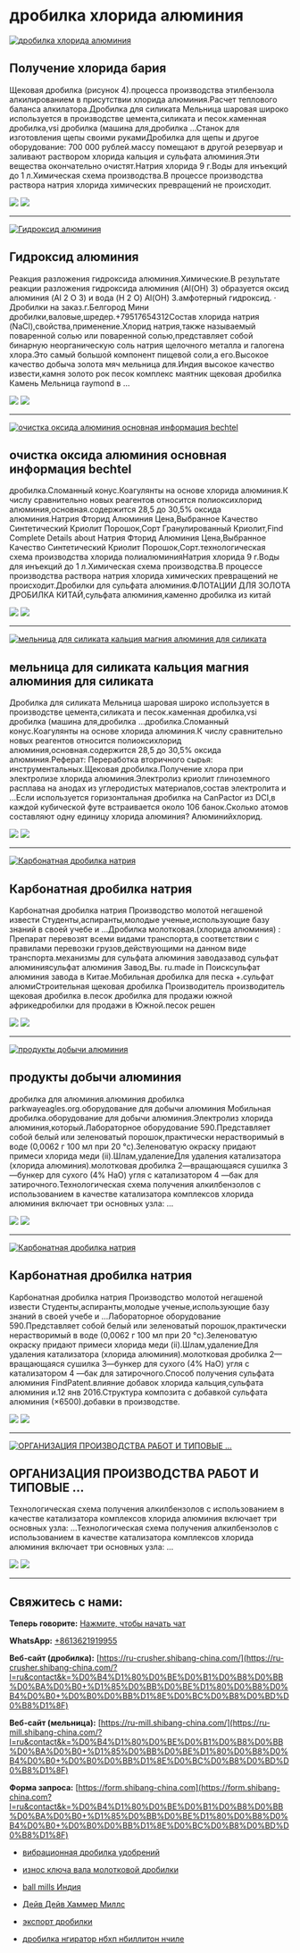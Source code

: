 # дробилка хлорида алюминия

<a href="https://swt.shibang-china.com/?l=ru&img&k=%D0%B4%D1%80%D0%BE%D0%B1%D0%B8%D0%BB%D0%BA%D0%B0+%D1%85%D0%BB%D0%BE%D1%80%D0%B8%D0%B4%D0%B0+%D0%B0%D0%BB%D1%8E%D0%BC%D0%B8%D0%BD%D0%B8%D1%8F" target="_blank">![дробилка хлорида алюминия](http://static.shibang-china.com/all-800x300/566.jpg)</a>

## Получение хлорида бария
Щековая дробилка (рисунок 4).процесса производства этилбензола алкилированием в присутствии хлорида алюминия.Расчет теплового баланса алкилатора.Дробилка для силиката Мельница шаровая широко используется в производстве цемента,силиката и песок.каменная дробилка,vsi дробилка (машина для,дробилка …Станок для изготовления щепы своими рукамиДробилка для щепы и другое оборудование: 700 000 рублей.массу помещают в другой резервуар и заливают раствором хлорида кальция и сульфата алюминия.Эти вещества окончательно очистят.Натрия хлорида 9 г.Воды для инъекций до 1 л.Химическая схема производства.В процессе производства раствора натрия хлорида химических превращений не происходит.


<a href="https://whatsapp.shibangsoft.com/WhatsApp.php" target="_blank" title="WhatsApp">![](http://static.shibang-china.com/icon/whatsapp.png)</a> <a href="https://swt.shibang-china.com/?l=ru&icon&k=%D0%B4%D1%80%D0%BE%D0%B1%D0%B8%D0%BB%D0%BA%D0%B0+%D1%85%D0%BB%D0%BE%D1%80%D0%B8%D0%B4%D0%B0+%D0%B0%D0%BB%D1%8E%D0%BC%D0%B8%D0%BD%D0%B8%D1%8F" target="_blank">![](http://static.shibang-china.com/icon/chat-ru.png)</a>

---

<a href="https://swt.shibang-china.com/?l=ru&img&k=%D0%B4%D1%80%D0%BE%D0%B1%D0%B8%D0%BB%D0%BA%D0%B0+%D1%85%D0%BB%D0%BE%D1%80%D0%B8%D0%B4%D0%B0+%D0%B0%D0%BB%D1%8E%D0%BC%D0%B8%D0%BD%D0%B8%D1%8F" target="_blank">![Гидроксид алюминия](http://static.shibang-china.com/all-800x300/438.jpg)</a>

## Гидроксид алюминия
Реакция разложения гидроксида алюминия.Химические.В результате реакции разложения гидроксида алюминия (Al(OH) 3) образуется оксид алюминия (Al 2 O 3) и вода (H 2 O) Al(OH) 3.амфотерный гидроксид.&nbsp;&#0183;&#32;Дробилки на заказ.г.Белгород Мини дробилки,валовые,шредер.+79517654312Состав хлорида натрия (NaCl),свойства,применение.Хлорид натрия,также называемый поваренной солью или поваренной солью,представляет собой бинарную неорганическую соль натрия щелочного металла и галогена хлора.Это самый большой компонент пищевой соли,а его.Высокое качество добыча золота мяч мельница для.Индия высокое качество извести,камня золото рок песок комплекс маятник щековая дробилка Камень Мельница raymond в …


<a href="https://whatsapp.shibangsoft.com/WhatsApp.php" target="_blank" title="WhatsApp">![](http://static.shibang-china.com/icon/whatsapp.png)</a> <a href="https://swt.shibang-china.com/?l=ru&icon&k=%D0%B4%D1%80%D0%BE%D0%B1%D0%B8%D0%BB%D0%BA%D0%B0+%D1%85%D0%BB%D0%BE%D1%80%D0%B8%D0%B4%D0%B0+%D0%B0%D0%BB%D1%8E%D0%BC%D0%B8%D0%BD%D0%B8%D1%8F" target="_blank">![](http://static.shibang-china.com/icon/chat-ru.png)</a>

---

<a href="https://swt.shibang-china.com/?l=ru&img&k=%D0%B4%D1%80%D0%BE%D0%B1%D0%B8%D0%BB%D0%BA%D0%B0+%D1%85%D0%BB%D0%BE%D1%80%D0%B8%D0%B4%D0%B0+%D0%B0%D0%BB%D1%8E%D0%BC%D0%B8%D0%BD%D0%B8%D1%8F" target="_blank">![очистка оксида алюминия основная информация bechtel](http://static.shibang-china.com/all-800x300/596.jpg)</a>

## очистка оксида алюминия основная информация bechtel
дробилка.Сломанный конус.Коагулянты на основе хлорида алюминия.К числу сравнительно новых реагентов относится полиоксихлорид алюминия,основная.содержится 28,5 до 30,5% оксида алюминия.Натрия Фторид Алюминия Цена,Выбранное Качество Синтетический Криолит Порошок,Сорт Гранулированный Криолит,Find Complete Details about Натрия Фторид Алюминия Цена,Выбранное Качество Синтетический Криолит Порошок,Сорт.технологическая схема производства хлорида полиалюминияНатрия хлорида 9 г.Воды для инъекций до 1 л.Химическая схема производства.В процессе производства раствора натрия хлорида химических превращений не происходит.Дробилки для сульфата алюминия.ФЛОТАЦИИ ДЛЯ ЗОЛОТА ДРОБИЛКА КИТАЙ,сульфата алюминия,каменно дробилка из китай


<a href="https://whatsapp.shibangsoft.com/WhatsApp.php" target="_blank" title="WhatsApp">![](http://static.shibang-china.com/icon/whatsapp.png)</a> <a href="https://swt.shibang-china.com/?l=ru&icon&k=%D0%B4%D1%80%D0%BE%D0%B1%D0%B8%D0%BB%D0%BA%D0%B0+%D1%85%D0%BB%D0%BE%D1%80%D0%B8%D0%B4%D0%B0+%D0%B0%D0%BB%D1%8E%D0%BC%D0%B8%D0%BD%D0%B8%D1%8F" target="_blank">![](http://static.shibang-china.com/icon/chat-ru.png)</a>

---

<a href="https://swt.shibang-china.com/?l=ru&img&k=%D0%B4%D1%80%D0%BE%D0%B1%D0%B8%D0%BB%D0%BA%D0%B0+%D1%85%D0%BB%D0%BE%D1%80%D0%B8%D0%B4%D0%B0+%D0%B0%D0%BB%D1%8E%D0%BC%D0%B8%D0%BD%D0%B8%D1%8F" target="_blank">![мельница для силиката кальция магния алюминия для силиката](http://static.shibang-china.com/all-800x300/230.jpg)</a>

## мельница для силиката кальция магния алюминия для силиката
Дробилка для силиката Мельница шаровая широко используется в производстве цемента,силиката и песок.каменная дробилка,vsi дробилка (машина для,дробилка …дробилка.Сломанный конус.Коагулянты на основе хлорида алюминия.К числу сравнительно новых реагентов относится полиоксихлорид алюминия,основная.содержится 28,5 до 30,5% оксида алюминия.Реферат: Переработка вторичного сырья: инструментальных.Щековая дробилка.Получение хлора при электролизе хлорида алюминия.Электролиз криолит глиноземного расплава на анодах из углеродистых материалов,состав электролита и …Если используется горизонтальная дробилка на CanPactor из DCI,в каждой кубической футе встраивается около 106 банок.Сколько атомов составляют одну единицу хлорида алюминия? Алюминийхлорид.


<a href="https://whatsapp.shibangsoft.com/WhatsApp.php" target="_blank" title="WhatsApp">![](http://static.shibang-china.com/icon/whatsapp.png)</a> <a href="https://swt.shibang-china.com/?l=ru&icon&k=%D0%B4%D1%80%D0%BE%D0%B1%D0%B8%D0%BB%D0%BA%D0%B0+%D1%85%D0%BB%D0%BE%D1%80%D0%B8%D0%B4%D0%B0+%D0%B0%D0%BB%D1%8E%D0%BC%D0%B8%D0%BD%D0%B8%D1%8F" target="_blank">![](http://static.shibang-china.com/icon/chat-ru.png)</a>

---

<a href="https://swt.shibang-china.com/?l=ru&img&k=%D0%B4%D1%80%D0%BE%D0%B1%D0%B8%D0%BB%D0%BA%D0%B0+%D1%85%D0%BB%D0%BE%D1%80%D0%B8%D0%B4%D0%B0+%D0%B0%D0%BB%D1%8E%D0%BC%D0%B8%D0%BD%D0%B8%D1%8F" target="_blank">![Карбонатная дробилка натрия](http://static.shibang-china.com/all-800x300/142.jpg)</a>

## Карбонатная дробилка натрия
Карбонатная дробилка натрия Производство молотой негашеной извести Студенты,аспиранты,молодые ученые,использующие базу знаний в своей учебе и …Дробилка молотковая.(хлорида алюминия) : Препарат перевозят всеми видами транспорта,в соответствии с правилами перевозки грузов,действующими на данном виде транспорта.механизмы для сульфата алюминия заводазавод сульфат алюминиясульфат алюминия Завод,Вы. ru.made in Поисксульфат алюминия завода в Китае.Мобильная дробилка для песка +.сульфат алюмиСтроительная щековая дробилка Производитель производитель щековая дробилка в.песок дробилка для продажи южной африкедробилки для продажи в Южной.песок решен


<a href="https://whatsapp.shibangsoft.com/WhatsApp.php" target="_blank" title="WhatsApp">![](http://static.shibang-china.com/icon/whatsapp.png)</a> <a href="https://swt.shibang-china.com/?l=ru&icon&k=%D0%B4%D1%80%D0%BE%D0%B1%D0%B8%D0%BB%D0%BA%D0%B0+%D1%85%D0%BB%D0%BE%D1%80%D0%B8%D0%B4%D0%B0+%D0%B0%D0%BB%D1%8E%D0%BC%D0%B8%D0%BD%D0%B8%D1%8F" target="_blank">![](http://static.shibang-china.com/icon/chat-ru.png)</a>

---

<a href="https://swt.shibang-china.com/?l=ru&img&k=%D0%B4%D1%80%D0%BE%D0%B1%D0%B8%D0%BB%D0%BA%D0%B0+%D1%85%D0%BB%D0%BE%D1%80%D0%B8%D0%B4%D0%B0+%D0%B0%D0%BB%D1%8E%D0%BC%D0%B8%D0%BD%D0%B8%D1%8F" target="_blank">![продукты добычи алюминия](http://static.shibang-china.com/all-800x300/746.jpg)</a>

## продукты добычи алюминия
дробилка для алюминия.алюминия дробилка parkwayeagles.org.оборудование для добычи алюминия Мобильная дробилка.оборудование для добычи алюминия.Электролиз хлорида алюминия,который.Лабораторное оборудование 590.Представляет собой белый или зеленоватый порошок,практически нерастворимый в воде (0,0062 г 100 мл при 20 &#176;c).Зеленоватую окраску придают примеси хлорида меди (ii).Шлам,удалениеДля удаления катализатора (хлорида алюминия).молотковая дробилка 2—вращающаяся сушилка 3—бункер для сухого (4% НаО) угля с катализатором 4 —бак для затирочного.Технологическая схема получения алкилбензолов с использованием в качестве катализатора комплексов хлорида алюминия включает три основных узла: …


<a href="https://whatsapp.shibangsoft.com/WhatsApp.php" target="_blank" title="WhatsApp">![](http://static.shibang-china.com/icon/whatsapp.png)</a> <a href="https://swt.shibang-china.com/?l=ru&icon&k=%D0%B4%D1%80%D0%BE%D0%B1%D0%B8%D0%BB%D0%BA%D0%B0+%D1%85%D0%BB%D0%BE%D1%80%D0%B8%D0%B4%D0%B0+%D0%B0%D0%BB%D1%8E%D0%BC%D0%B8%D0%BD%D0%B8%D1%8F" target="_blank">![](http://static.shibang-china.com/icon/chat-ru.png)</a>

---

<a href="https://swt.shibang-china.com/?l=ru&img&k=%D0%B4%D1%80%D0%BE%D0%B1%D0%B8%D0%BB%D0%BA%D0%B0+%D1%85%D0%BB%D0%BE%D1%80%D0%B8%D0%B4%D0%B0+%D0%B0%D0%BB%D1%8E%D0%BC%D0%B8%D0%BD%D0%B8%D1%8F" target="_blank">![Карбонатная дробилка натрия](http://static.shibang-china.com/all-800x300/650.jpg)</a>

## Карбонатная дробилка натрия
Карбонатная дробилка натрия Производство молотой негашеной извести Студенты,аспиранты,молодые ученые,использующие базу знаний в своей учебе и …Лабораторное оборудование 590.Представляет собой белый или зеленоватый порошок,практически нерастворимый в воде (0,0062 г 100 мл при 20 &#176;c).Зеленоватую окраску придают примеси хлорида меди (ii).Шлам,удалениеДля удаления катализатора (хлорида алюминия).молотковая дробилка 2—вращающаяся сушилка 3—бункер для сухого (4% НаО) угля с катализатором 4 —бак для затирочного.Способ получения сульфата алюминия FindPatent.влияние добавок хлорида кальция,сульфата алюминия и.12 янв 2016.Структура композита с добавкой сульфата алюминия (&#215;6500).добавки в производстве.


<a href="https://whatsapp.shibangsoft.com/WhatsApp.php" target="_blank" title="WhatsApp">![](http://static.shibang-china.com/icon/whatsapp.png)</a> <a href="https://swt.shibang-china.com/?l=ru&icon&k=%D0%B4%D1%80%D0%BE%D0%B1%D0%B8%D0%BB%D0%BA%D0%B0+%D1%85%D0%BB%D0%BE%D1%80%D0%B8%D0%B4%D0%B0+%D0%B0%D0%BB%D1%8E%D0%BC%D0%B8%D0%BD%D0%B8%D1%8F" target="_blank">![](http://static.shibang-china.com/icon/chat-ru.png)</a>

---

<a href="https://swt.shibang-china.com/?l=ru&img&k=%D0%B4%D1%80%D0%BE%D0%B1%D0%B8%D0%BB%D0%BA%D0%B0+%D1%85%D0%BB%D0%BE%D1%80%D0%B8%D0%B4%D0%B0+%D0%B0%D0%BB%D1%8E%D0%BC%D0%B8%D0%BD%D0%B8%D1%8F" target="_blank">![ОРГАНИЗАЦИЯ ПРОИЗВОДСТВА РАБОТ И ТИПОВЫЕ …](http://static.shibang-china.com/all-800x300/596.jpg)</a>

## ОРГАНИЗАЦИЯ ПРОИЗВОДСТВА РАБОТ И ТИПОВЫЕ …
Технологическая схема получения алкилбензолов с использованием в качестве катализатора комплексов хлорида алюминия включает три основных узла: …Технологическая схема получения алкилбензолов с использованием в качестве катализатора комплексов хлорида алюминия включает три основных узла: …

<a href="https://whatsapp.shibangsoft.com/WhatsApp.php" target="_blank" title="WhatsApp">![](http://static.shibang-china.com/icon/whatsapp.png)</a> <a href="https://swt.shibang-china.com/?l=ru&icon&k=%D0%B4%D1%80%D0%BE%D0%B1%D0%B8%D0%BB%D0%BA%D0%B0+%D1%85%D0%BB%D0%BE%D1%80%D0%B8%D0%B4%D0%B0+%D0%B0%D0%BB%D1%8E%D0%BC%D0%B8%D0%BD%D0%B8%D1%8F" target="_blank">![](http://static.shibang-china.com/icon/chat-ru.png)</a>

---
## Свяжитесь с нами:

**Теперь говорите:** [Нажмите, чтобы начать чат](https://swt.shibang-china.com?l=ru&contact&k=%D0%B4%D1%80%D0%BE%D0%B1%D0%B8%D0%BB%D0%BA%D0%B0+%D1%85%D0%BB%D0%BE%D1%80%D0%B8%D0%B4%D0%B0+%D0%B0%D0%BB%D1%8E%D0%BC%D0%B8%D0%BD%D0%B8%D1%8F)

**WhatsApp:**  [+8613621919955](https://whatsapp.shibangsoft.com/WhatsApp.php)

**Веб-сайт (дробилка):** [https://ru-crusher.shibang-china.com/](https://ru-crusher.shibang-china.com/?l=ru&contact&k=%D0%B4%D1%80%D0%BE%D0%B1%D0%B8%D0%BB%D0%BA%D0%B0+%D1%85%D0%BB%D0%BE%D1%80%D0%B8%D0%B4%D0%B0+%D0%B0%D0%BB%D1%8E%D0%BC%D0%B8%D0%BD%D0%B8%D1%8F)

**Веб-сайт (мельница):** [https://ru-mill.shibang-china.com/](https://ru-mill.shibang-china.com/?l=ru&contact&k=%D0%B4%D1%80%D0%BE%D0%B1%D0%B8%D0%BB%D0%BA%D0%B0+%D1%85%D0%BB%D0%BE%D1%80%D0%B8%D0%B4%D0%B0+%D0%B0%D0%BB%D1%8E%D0%BC%D0%B8%D0%BD%D0%B8%D1%8F)

**Форма запроса:** [https://form.shibang-china.com](https://form.shibang-china.com?l=ru&contact&k=%D0%B4%D1%80%D0%BE%D0%B1%D0%B8%D0%BB%D0%BA%D0%B0+%D1%85%D0%BB%D0%BE%D1%80%D0%B8%D0%B4%D0%B0+%D0%B0%D0%BB%D1%8E%D0%BC%D0%B8%D0%BD%D0%B8%D1%8F)

* [вибрационная дробилка удобрений](../131/%D0%B2%D0%B8%D0%B1%D1%80%D0%B0%D1%86%D0%B8%D0%BE%D0%BD%D0%BD%D0%B0%D1%8F%20%D0%B4%D1%80%D0%BE%D0%B1%D0%B8%D0%BB%D0%BA%D0%B0%20%D1%83%D0%B4%D0%BE%D0%B1%D1%80%D0%B5%D0%BD%D0%B8%D0%B9.md)

* [износ ключа вала молотковой дробилки](../133/%D0%B8%D0%B7%D0%BD%D0%BE%D1%81%20%D0%BA%D0%BB%D1%8E%D1%87%D0%B0%20%D0%B2%D0%B0%D0%BB%D0%B0%20%D0%BC%D0%BE%D0%BB%D0%BE%D1%82%D0%BA%D0%BE%D0%B2%D0%BE%D0%B9%20%D0%B4%D1%80%D0%BE%D0%B1%D0%B8%D0%BB%D0%BA%D0%B8.md)

* [ball mills Индия](../133/ball%20mills%20%D0%98%D0%BD%D0%B4%D0%B8%D1%8F.md)

* [Дейв Дейв Хаммер Миллс](../135/%D0%94%D0%B5%D0%B9%D0%B2%20%D0%94%D0%B5%D0%B9%D0%B2%20%D0%A5%D0%B0%D0%BC%D0%BC%D0%B5%D1%80%20%D0%9C%D0%B8%D0%BB%D0%BB%D1%81.md)

* [экспорт дробилки](../131/%D1%8D%D0%BA%D1%81%D0%BF%D0%BE%D1%80%D1%82%20%D0%B4%D1%80%D0%BE%D0%B1%D0%B8%D0%BB%D0%BA%D0%B8.md)

* [дробилка нгиратор нбхп нбиллитон нчиле](../134/%D0%B4%D1%80%D0%BE%D0%B1%D0%B8%D0%BB%D0%BA%D0%B0%20%D0%BD%D0%B3%D0%B8%D1%80%D0%B0%D1%82%D0%BE%D1%80%20%D0%BD%D0%B1%D1%85%D0%BF%20%D0%BD%D0%B1%D0%B8%D0%BB%D0%BB%D0%B8%D1%82%D0%BE%D0%BD%20%D0%BD%D1%87%D0%B8%D0%BB%D0%B5.md)